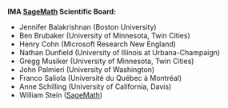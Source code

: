 
**IMA <a href="/SageMath">SageMath</a> Scientific Board:** 

* Jennifer Balakrishnan (Boston University) 
* Ben Brubaker (University of Minnesota, Twin Cities) 
* Henry Cohn (Microsoft Research New England) 
* Nathan Dunfield (University of Illinois at Urbana-Champaign) 
* Gregg Musiker (University of Minnesota, Twin Cities) 
* John Palmieri (University of Washington) 
* Franco Saliola (Université du Québec à Montréal) 
* Anne Schilling (University of California, Davis) 
* William Stein (<a href="/SageMath">SageMath</a>) 